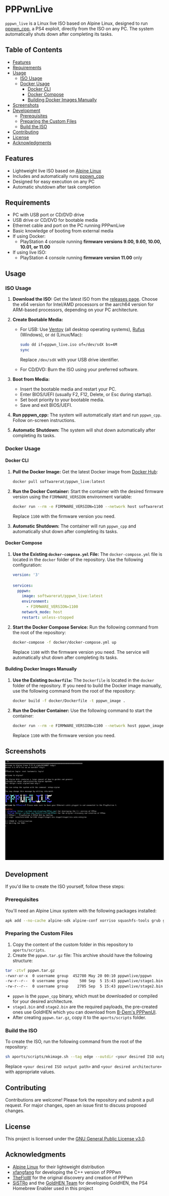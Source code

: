 # PPPwnLive

`pppwn_live` is a Linux live ISO based on Alpine Linux, designed to run [pppwn_cpp](https://github.com/xfangfang/PPPwn_cpp), a PS4 exploit, directly from the ISO on any PC. The system automatically shuts down after completing its tasks.

## Table of Contents
- [Features](#features)
- [Requirements](#requirements)
- [Usage](#usage)
  - [ISO Usage](#iso-usage)
  - [Docker Usage](#docker-usage)
    - [Docker CLI](#docker-cli)
    - [Docker Compose](#docker-compose)
    - [Building Docker Images Manually](#building-docker-images-manually)
- [Screenshots](#screenshots)
- [Development](#development)
  - [Prerequisites](#prerequisites)
  - [Preparing the Custom Files](#preparing-the-custom-files)
  - [Build the ISO](#build-the-iso)
- [Contributing](#contributing)
- [License](#license)
- [Acknowledgments](#acknowledgments)

## Features

- Lightweight live ISO based on [Alpine Linux](https://alpinelinux.org/)
- Includes and automatically runs [pppwn_cpp](https://github.com/xfangfang/PPPwn_cpp)
- Designed for easy execution on any PC
- Automatic shutdown after task completion

## Requirements

- PC with USB port or CD/DVD drive
- USB drive or CD/DVD for bootable media
- Ethernet cable and port on the PC running PPPwnLive
- Basic knowledge of booting from external media
- If using Docker:
   - PlayStation 4 console running **firmware versions 9.00, 9.60, 10.00, 10.01, or 11.00**
- If using live ISO:
   - PlayStation 4 console running **firmware version 11.00** only

## Usage

### ISO Usage

1. **Download the ISO:**
   Get the latest ISO from the [releases page](https://github.com/SoftwareRat/pppwn_live/releases). Choose the x64 version for Intel/AMD processors or the aarch64 version for ARM-based processors, depending on your PC architecture.

2. **Create Bootable Media:**
   - For USB: Use [Ventoy](https://www.ventoy.net/en/doc_start.html) (all desktop operating systems), [Rufus](https://rufus.ie/) (Windows), or `dd` (Linux/Mac):
     ```bash
     sudo dd if=pppwn_live.iso of=/dev/sdX bs=4M
     sync
     ```

     Replace `/dev/sdX` with your USB drive identifier.

   - For CD/DVD: Burn the ISO using your preferred software.

3. **Boot from Media:**
   - Insert the bootable media and restart your PC.
   - Enter BIOS/UEFI (usually F2, F12, Delete, or Esc during startup).
   - Set boot priority to your bootable media.
   - Save and exit BIOS/UEFI.

4. **Run pppwn_cpp:**
   The system will automatically start and run `pppwn_cpp`. Follow on-screen instructions.

5. **Automatic Shutdown:**
   The system will shut down automatically after completing its tasks.

### Docker Usage

#### Docker CLI

1. **Pull the Docker Image:**
   Get the latest Docker image from [Docker Hub](https://hub.docker.com/r/softwarerat/pppwn_live/tags):
   ```bash
   docker pull softwarerat/pppwn_live:latest
   ```

2. **Run the Docker Container:**
   Start the container with the desired firmware version using the `FIRMWARE_VERSION` environment variable:
   ```bash
   docker run --rm -e FIRMWARE_VERSION=1100 --network host softwarerat/pppwn_live
   ```
   Replace `1100` with the firmware version you need.

3. **Automatic Shutdown:**
   The container will run `pppwn_cpp` and automatically shut down after completing its tasks.

#### Docker Compose

1. **Use the Existing `docker-compose.yml` File:**
   The `docker-compose.yml` file is located in the `docker` folder of the repository. Use the following configuration:
   ```yaml
   version: '3'

   services:
     pppwn:
       image: softwarerat/pppwn_live:latest
       environment:
         - FIRMWARE_VERSION=1100
       network_mode: host
       restart: unless-stopped
   ```

2. **Start the Docker Compose Service:**
   Run the following command from the root of the repository:
   ```bash
   docker-compose -f docker/docker-compose.yml up
   ```
   Replace `1100` with the firmware version you need. The service will automatically shut down after completing its tasks.

#### Building Docker Images Manually

1. **Use the Existing `Dockerfile`:**
   The `Dockerfile` is located in the `docker` folder of the repository. If you need to build the Docker image manually, use the following command from the root of the repository:
   ```bash
   docker build -f docker/Dockerfile -t pppwn_image .
   ```

2. **Run the Docker Container:**
   Use the following command to start the container:
   ```bash
   docker run --rm -e FIRMWARE_VERSION=1100 --network host pppwn_image
   ```
   Replace `1100` with the firmware version you need.

## Screenshots
![Screenshot of PPPwnLive ISO booted, showing a terminal interface with system information and instructions](images/screenshot.png)

## Development

If you'd like to create the ISO yourself, follow these steps:

### Prerequisites

You'll need an Alpine Linux system with the following packages installed:

```bash
apk add --no-cache alpine-sdk alpine-conf xorriso squashfs-tools grub grub-efi doas alpine-base busybox openrc bash agetty
```

### Preparing the Custom Files

1. Copy the content of the custom folder in this repository to `aports/scripts`.
2. Create the `pppwn.tar.gz` file: This archive should have the following structure:

```bash
tar -ztvf pppwn.tar.gz
-rwxr-xr-x  0 username group  452780 May 20 00:10 pppwnlive/pppwn
-rw-r--r--  0 username group     500 Sep  5 15:43 pppwnlive/stage1.bin
-rw-r--r--  0 username group    2705 Sep  5 15:43 pppwnlive/stage2.bin
```
- `pppwn` is the `pppwn_cpp` binary, which must be downloaded or compiled for your desired architecture.
- `stage1.bin` and `stage2.bin` are the required payloads, the pre-created ones use GoldHEN which you can download from [B-Dem's PPPwnUI](https://github.com/B-Dem/PPPwnUI/tree/main/PPPwn/goldhen/1100).
- After creating `pppwn.tar.gz`, copy it to the `aports/scripts` folder.

### Build the ISO

To create the ISO, run the following command from the root of the repository:

```bash
sh aports/scripts/mkimage.sh --tag edge --outdir <your desired ISO output path> --arch <your desired architecture> --repository https://dl-cdn.alpinelinux.org/alpine/edge/main --profile pppwn
```

Replace `<your desired ISO output path>` and `<your desired architecture>` with appropriate values.

## Contributing

Contributions are welcome! Please fork the repository and submit a pull request. For major changes, open an issue first to discuss proposed changes.

## License

This project is licensed under the [GNU General Public License v3.0](LICENSE).

## Acknowledgments

- [Alpine Linux](https://alpinelinux.org/) for their lightweight distribution
- [xfangfang](https://github.com/xfangfang/PPPwn_cpp) for developing the C++ version of PPPwn
- [TheFloW](https://github.com/TheOfficialFloW/PPPwn) for the original discovery and creation of PPPwn
- [SiSTRo](https://github.com/SiSTR0) and the [GoldHEN Team](https://github.com/GoldHEN/GoldHEN) for developing GoldHEN, the PS4 Homebrew Enabler used in this project
